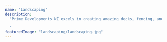 ```yaml
---
name: "Landscaping"
description:
  "Prime Developments NZ excels in creating amazing decks, fencing, and landscaping that elevate your living spaces. With a focus on design and quality craftsmanship, their skilled team transforms outdoor areas with stunning decks, durable fencing solutions, and beautiful landscaping. Trust Prime Developments NZ to enhance your home with their expertise in decks, fencing, and landscaping that blend style and functionality effortlessly.

  "
featuredImage: "landscaping/landscaping.jpg"
---
```

